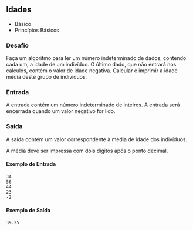 ## Idades
* Básico
* Princípios Básicos

### Desafio

Faça um algoritmo para ler um número indeterminado de dados, contendo cada um, a idade de um indivíduo. O último dado, que não entrará nos cálculos, contém o valor de idade negativa. Calcular e imprimir a idade média deste grupo de indivíduos.

### Entrada
A entrada contém um número indeterminado de inteiros. A entrada será encerrada quando um valor negativo for lido.

### Saída
A saída contém um valor correspondente à média de idade dos indivíduos.

A média deve ser impressa com dois dígitos após o ponto decimal.


#### Exemplo de Entrada
~~~~
34
56
44
23
-2
~~~~
#### Exemplo de Saída
~~~~
39.25
~~~~